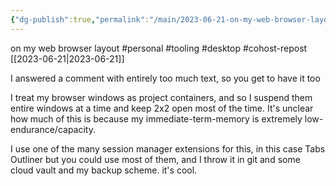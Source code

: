 ```yaml
---
{"dg-publish":true,"permalink":"/main/2023-06-21-on-my-web-browser-layout/","noteIcon":""}
---
```


on my web browser layout
#personal #tooling #desktop #cohost-repost
[[2023-06-21\|2023-06-21]]

I answered a comment with entirely too much text, so you get to have it too

I treat my browser windows as project containers, and so I suspend them entire windows at a time and keep 2x2 open most of the time. It's unclear how much of this is because my immediate-term-memory is extremely low-endurance/capacity.

I use one of the many session manager extensions for this, in this case Tabs Outliner but you could use most of them, and I throw it in git and some cloud vault and my backup scheme.
it's cool.